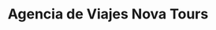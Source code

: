 ---
title: "Agencia de Viajes Nova Tours"
url: /bonao/agencia-de-viajes-nova-tours/
shop: agencia de viajes
---